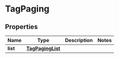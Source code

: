 

# TagPaging

## Properties

Name | Type | Description | Notes
------------ | ------------- | ------------- | -------------
**list** | [**TagPagingList**](TagPagingList.md) |  | 



